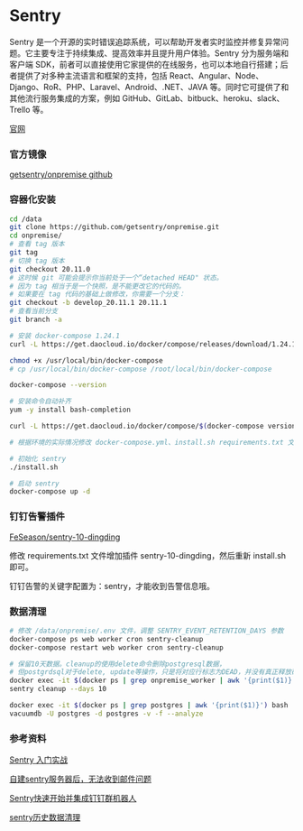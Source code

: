 # Sentry

Sentry 是一个开源的实时错误追踪系统，可以帮助开发者实时监控并修复异常问题。它主要专注于持续集成、提高效率并且提升用户体验。Sentry 分为服务端和客户端 SDK，前者可以直接使用它家提供的在线服务，也可以本地自行搭建；后者提供了对多种主流语言和框架的支持，包括 React、Angular、Node、Django、RoR、PHP、Laravel、Android、.NET、JAVA 等。同时它可提供了和其他流行服务集成的方案，例如 GitHub、GitLab、bitbuck、heroku、slack、Trello 等。

[官网](https://sentry.io/welcome/)

### 官方镜像

[getsentry/onpremise github](https://github.com/getsentry/onpremise)

### 容器化安装

```sh
cd /data
git clone https://github.com/getsentry/onpremise.git
cd onpremise/
# 查看 tag 版本
git tag
# 切换 tag 版本
git checkout 20.11.0
# 这时候 git 可能会提示你当前处于一个“detached HEAD" 状态。
# 因为 tag 相当于是一个快照，是不能更改它的代码的。
# 如果要在 tag 代码的基础上做修改，你需要一个分支： 
git checkout -b develop_20.11.1 20.11.1
# 查看当前分支
git branch -a

# 安装 docker-compose 1.24.1
curl -L https://get.daocloud.io/docker/compose/releases/download/1.24.1/docker-compose-`uname -s`-`uname -m` > /usr/local/bin/docker-compose

chmod +x /usr/local/bin/docker-compose
# cp /usr/local/bin/docker-compose /root/local/bin/docker-compose

docker-compose --version

# 安装命令自动补齐
yum -y install bash-completion 

curl -L https://get.daocloud.io/docker/compose/$(docker-compose version --short)/contrib/completion/bash/docker-compose -o /etc/bash_completion.d/docker-compose

# 根据环境的实际情况修改 docker-compose.yml、install.sh requirements.txt 文件

# 初始化 sentry
./install.sh

# 启动 sentry
docker-compose up -d
```

### 钉钉告警插件

[FeSeason/sentry-10-dingding](https://github.com/FeSeason/sentry-10-dingding)

修改 requirements.txt 文件增加插件 sentry-10-dingding，然后重新 install.sh 即可。

钉钉告警的关键字配置为：sentry，才能收到告警信息哦。

### 数据清理

```sh
# 修改 /data/onpremise/.env 文件，调整 SENTRY_EVENT_RETENTION_DAYS 参数
docker-compose ps web worker cron sentry-cleanup
docker-compose restart web worker cron sentry-cleanup

# 保留10天数据。cleanup的使用delete命令删除postgresql数据，
# 但postgrdsql对于delete, update等操作，只是将对应行标志为DEAD，并没有真正释放磁盘空间
docker exec -it $(docker ps | grep onpremise_worker | awk '{print($1)}') bash
sentry cleanup --days 10

docker exec -it $(docker ps | grep postgres | awk '{print($1)}') bash
vacuumdb -U postgres -d postgres -v -f --analyze
```

### 参考资料

[Sentry 入门实战](http://sinhub.cn/2019/07/getting-started-guide-of-sentry/)

[自建sentry服务器后，无法收到邮件问题](https://blog.csdn.net/socct_yj/article/details/103039698)

[Sentry快速开始并集成钉钉群机器人](https://www.cnblogs.com/cjsblog/p/10585213.html)

[sentry历史数据清理](https://www.yp14.cn/2019/10/21/sentry%E5%8E%86%E5%8F%B2%E6%95%B0%E6%8D%AE%E6%B8%85%E7%90%86/)
